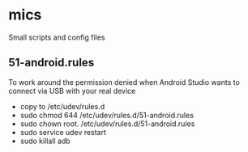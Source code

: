 mics
====

Small scripts and config files

51-android.rules
----------------
To work around the permission denied when Android Studio wants to connect via USB with your real device
- copy to /etc/udev/rules.d
- sudo chmod 644   /etc/udev/rules.d/51-android.rules
- sudo chown root. /etc/udev/rules.d/51-android.rules
- sudo service udev restart
- sudo killall adb

